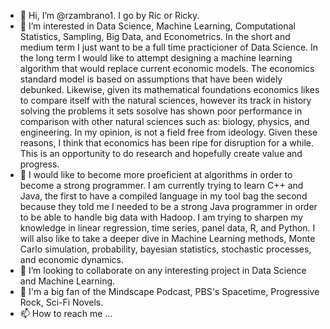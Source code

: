 - 👋 Hi, I’m @rzambrano1. I go by Ric or Ricky.
- 👀 I’m interested in Data Science, Machine Learning, Computational Statistics, Sampling, Big Data, and Econometrics. 
     In the short and medium term I just want to be a full time practicioner of Data Science.
     In the long term I would like to attempt designing a machine learning algorithm that would replace current economic models. The economics standard model
     is based on assumptions that have been widely debunked. Likewise, given its mathematical foundations economics likes to compare itself with the natural sciences,
     however its track in history solving the problems it sets sosolve has shown poor performance in comparison with other natural sciences such as:
     biology, physics, and engineering. In my opinion, is not a field free from ideology. 
     Given these reasons, I think that economics has been ripe for disruption for a while. This is an opportunity to do research and hopefully create value and progress.
- 🌱 I would like to become more proeficient at algorithms in order to become a strong programmer. I am currently trying to learn C++ and Java, the first to have a 
     compiled language in my tool bag the second because they told me I needed to be a strong Java programmer in order to be able to handle big data with Hadoop.
     I am trying to sharpen my knowledge in linear regression, time series, panel data, R, and Python. I will also like to take a deeper dive in Machine Learning methods, 
     Monte Carlo simulation, probability, bayesian statistics, stochastic processes, and economic dynamics.
- 💞️ I’m looking to collaborate on any interesting project in Data Science and Machine Learning.
- 🎵 I'm a big fan of the Mindscape Podcast, PBS's Spacetime, Progressive Rock, Sci-Fi Novels.
- 📫 How to reach me ...

<!---
rzambrano1/rzambrano1 is a ✨ special ✨ repository because its `README.md` (this file) appears on your GitHub profile.
You can click the Preview link to take a look at your changes.
--->
